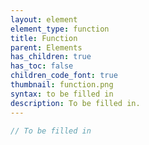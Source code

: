 ```yaml
---
layout: element
element_type: function
title: Function
parent: Elements
has_children: true
has_toc: false
children_code_font: true
thumbnail: function.png
syntax: to be filled in
description: To be filled in.
---
```


```javascript
// To be filled in
```


